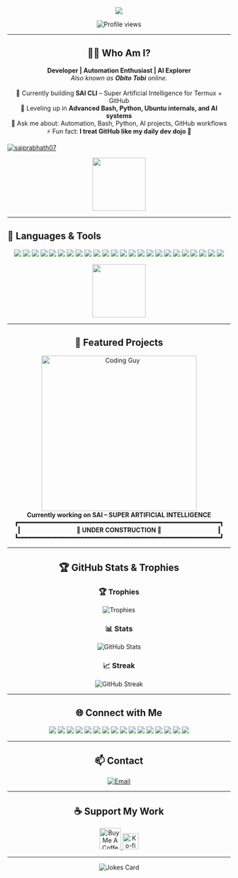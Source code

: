 <p align="center">
  <!-- Banner goes here (add your own later if desired) -->
</p>

<p align="center">
  <img src="https://readme-typing-svg.demolab.com?font=Fira+Code&size=24&duration=3000&pause=1000&color=1A9FFF&center=true&vCenter=true&width=700&height=50&lines=Hey%2C+I'm+P.+Shanmuka+Sai+Prabhath+%F0%9F%91%8B;'Mind+behind+the+machine'+%F0%9F%A7%A0;Developer+%7C+Automation+Enthusiast+%F0%9F%94%A5;AI+Explorer+%7C+Obito+Tobi+(online)+%F0%9F%92%BB" />
</p>

<p align="center">
  <img src="https://komarev.com/ghpvc/?username=saiprabhath07&label=Profile%20views&color=1A9FFF&style=flat-square" alt="Profile views" />
</p>

---

<h2 align="center">🧑‍💻 Who Am I?</h2>

<p align="center">
  <b>Developer | Automation Enthusiast | AI Explorer</b><br>
  <i>Also known as <b>Obito Tobi</b> online.</i><br>
  <br>
  🔭 Currently building <b>SAI CLI</b> – Super Artificial Intelligence for Termux + GitHub<br>
  🌱 Leveling up in <b>Advanced Bash, Python, Ubuntu internals, and AI systems</b><br>
  💬 Ask me about: Automation, Bash, Python, AI projects, GitHub workflows<br>
  ⚡ Fun fact: <b>I treat GitHub like my daily dev dojo 🥷</b>
</p>

<p align="left"> <a href="https://twitter.com/saiprabhath07" target="blank"><img src="https://img.shields.io/twitter/follow/saiprabhath07?logo=twitter&style=for-the-badge" alt="saiprabhath07" /></a> </p>



<!-- Section Divider GIF -->
<p align="center">
  <img src="https://media.giphy.com/media/f9XgHHnPnDjwA/giphy.gif" width="120" />
</p>

---

## 🚀 Languages & Tools

<p align="center">
  <img src="https://img.shields.io/badge/Bash-4EAA25?logo=gnubash&logoColor=white&style=for-the-badge" />
  <img src="https://img.shields.io/badge/Python-3776AB?logo=python&logoColor=white&style=for-the-badge" />
  <img src="https://img.shields.io/badge/Linux-FCC624?logo=linux&logoColor=black&style=for-the-badge" />
  <img src="https://img.shields.io/badge/GitHub-181717?logo=github&logoColor=white&style=for-the-badge" />
  <img src="https://img.shields.io/badge/Ubuntu-E95420?logo=ubuntu&logoColor=white&style=for-the-badge" />
  <img src="https://img.shields.io/badge/JavaScript-F7DF1E?logo=javascript&logoColor=black&style=for-the-badge" />
  <img src="https://img.shields.io/badge/TypeScript-3178C6?logo=typescript&logoColor=white&style=for-the-badge" />
  <img src="https://img.shields.io/badge/Node.js-339933?logo=nodedotjs&logoColor=white&style=for-the-badge" />
  <img src="https://img.shields.io/badge/Angular-DD0031?logo=angular&logoColor=white&style=for-the-badge" />
  <img src="https://img.shields.io/badge/React-20232A?logo=react&logoColor=61DAFB&style=for-the-badge" />
  <img src="https://img.shields.io/badge/HTML5-E34F26?logo=html5&logoColor=white&style=for-the-badge" />
  <img src="https://img.shields.io/badge/CSS3-1572B6?logo=css3&logoColor=white&style=for-the-badge" />
  <img src="https://img.shields.io/badge/Java-007396?logo=java&logoColor=white&style=for-the-badge" />
  <img src="https://img.shields.io/badge/C-00599C?logo=c&logoColor=white&style=for-the-badge" />
  <img src="https://img.shields.io/badge/C++-00599C?logo=c%2b%2b&logoColor=white&style=for-the-badge" />
  <img src="https://img.shields.io/badge/Go-00ADD8?logo=go&logoColor=white&style=for-the-badge" />
  <img src="https://img.shields.io/badge/PHP-777BB4?logo=php&logoColor=white&style=for-the-badge" />
  <img src="https://img.shields.io/badge/Markdown-000000?logo=markdown&logoColor=white&style=for-the-badge" />
  <img src="https://img.shields.io/badge/MySQL-4479A1?logo=mysql&logoColor=white&style=for-the-badge" />
  <img src="https://img.shields.io/badge/PostgreSQL-4169E1?logo=postgresql&logoColor=white&style=for-the-badge" />
  <img src="https://img.shields.io/badge/MongoDB-47A248?logo=mongodb&logoColor=white&style=for-the-badge" />
  <img src="https://img.shields.io/badge/Git-F05032?logo=git&logoColor=white&style=for-the-badge" />
  <img src="https://img.shields.io/badge/Docker-2496ED?logo=docker&logoColor=white&style=for-the-badge" />
  <img src="https://img.shields.io/badge/VSCode-007ACC?logo=visualstudiocode&logoColor=white&style=for-the-badge" />
  <!-- Add more badges as needed! -->
</p>

<!-- Another Section Divider GIF -->
<p align="center">
  <img src="https://media.giphy.com/media/du3J3cXyzhj75IOgvA/giphy.gif" width="120" />
</p>

---

<h2 align="center">🌟 Featured Projects</h2>

<p align="center">
  <!-- Coding Guy GIF -->
  <img src="https://media.giphy.com/media/qgQUggAC3Pfv687qPC/giphy.gif" alt="Coding Guy" width="350" />
  <br>
  <b>Currently working on SAI – SUPER ARTIFICIAL INTELLIGENCE</b>
  <br><b>
┏━━━━━━━━━━━━━━━━━━━━━━━━━━━━━━━━━━━━━━━━━━━━━━━━━━━━━━┓<br>
┃&emsp;&emsp;&emsp;&emsp;&emsp;&emsp;&emsp;&emsp;&emsp;🚧  UNDER CONSTRUCTION  🚧&emsp;&emsp;&emsp;&emsp;&emsp;&emsp;&emsp;&emsp;&emsp;┃<br>
┗━━━━━━━━━━━━━━━━━━━━━━━━━━━━━━━━━━━━━━━━━━━━━━━━━━━━━━┛<br></b>


  <!-- <a href="https://github.com/saiprabhath07/SAI-CLI">
    <img src="https://github-readme-stats.vercel.app/api/pin/?username=saiprabhath07&repo=SAI-CLI&theme=tokyonight&hide_border=true" height="120"/>
  </a> -->
  
  <!-- Add more featured projects here if you want -->
</p>

---
<div align="center">
<h2 align="center">🏆 GitHub Stats & Trophies</h2>

<h3 align="center">🏆 Trophies</h3>
<p align="center">
  <img src="https://github-profile-trophy.vercel.app/?username=saiprabhath07&theme=tokyonight&no-frame=false&no-bg=true&margin-w=4" alt="Trophies" />
</p>


<!------------
![](https://github-profile-trophy.vercel.app/?username=saiprabhath07&theme=oldie)

![](https://github-profile-trophy.vercel.app/?username=saiprabhath07&theme=oldie&margin-w=10&column=7) done T-T (if u are seeing this is with a shock, check my previous commits------>

<h3 align="center">📊 Stats</h3>

<img src="https://github-readme-stats.vercel.app/api?username=saiprabhath07&show_icons=true&theme=tokyonight&hide_border=true" alt="GitHub Stats" />
  <br>
  <h3 align="center">📈 Streak</h3>
  <img src="https://github-readme-streak-stats.herokuapp.com/?user=saiprabhath07&theme=tokyonight&hide_border=true" alt="GitHub Streak" />
</p>
</p>

<div>

  
---

<h2 align="center">🌐 Connect with Me</h2>

<div align="center">
  <a href="https://twitter.com/saiprabhath07" target="_blank"><img src="https://img.shields.io/badge/Twitter-1DA1F2?logo=twitter&logoColor=white&style=for-the-badge" /></a>
  <a href="https://linkedin.com/in/padavala-shanmuka-sai-prabhath-84a86934a/" target="_blank"><img src="https://img.shields.io/badge/LinkedIn-blue?logo=linkedin&logoColor=white&style=for-the-badge" /></a>
  <a href="https://dev.to/saiprabhath07" target="_blank"><img src="https://img.shields.io/badge/DEV.to-0A0A0A?logo=devdotto&logoColor=white&style=for-the-badge" /></a>
  <a href="https://codepen.io/saiprabhath07" target="_blank"><img src="https://img.shields.io/badge/CodePen-000000?logo=codepen&logoColor=white&style=for-the-badge" /></a>
  <a href="https://hashnode.com/@saiprabhath07" target="_blank"><img src="https://img.shields.io/badge/Hashnode-2962FF?logo=hashnode&logoColor=white&style=for-the-badge" /></a>
  <a href="https://stackoverflow.com/users/30630382" target="_blank"><img src="https://img.shields.io/badge/StackOverflow-F58025?logo=stackoverflow&logoColor=white&style=for-the-badge" /></a>
  <a href="https://kaggle.com/shanmukasaiprabhath" target="_blank"><img src="https://img.shields.io/badge/Kaggle-20BEFF?logo=kaggle&logoColor=white&style=for-the-badge" /></a>
  <a href="https://medium.com/@saiprabhath.07" target="_blank"><img src="https://img.shields.io/badge/Medium-000000?logo=medium&logoColor=white&style=for-the-badge" /></a>
  <a href="https://www.youtube.com/@saiprabhath" target="_blank"><img src="https://img.shields.io/badge/YouTube-FF0000?logo=youtube&logoColor=white&style=for-the-badge" /></a>
  <a href="https://instagram.com/saiprabhath_07" target="_blank"><img src="https://img.shields.io/badge/Instagram-E4405F?logo=instagram&logoColor=white&style=for-the-badge" /></a>
  <a href="https://fb.com/shanmuka.saiprabhath" target="_blank"><img src="https://img.shields.io/badge/Facebook-1877F2?logo=facebook&logoColor=white&style=for-the-badge" /></a>
  <a href="https://dribbble.com/saiprabhath07" target="_blank"><img src="https://img.shields.io/badge/Dribbble-EA4C89?logo=dribbble&logoColor=white&style=for-the-badge" /></a>
  <a href="https://www.behance.net/saiprabhath07" target="_blank"><img src="https://img.shields.io/badge/Behance-1769FF?logo=behance&logoColor=white&style=for-the-badge" /></a>
  <a href="https://www.codechef.com/users/saiprabhath07" target="_blank"><img src="https://img.shields.io/badge/CodeChef-5B4638?logo=codechef&logoColor=white&style=for-the-badge" /></a>
  <a href="https://www.hackerrank.com/saiprabhath_07" target="_blank"><img src="https://img.shields.io/badge/HackerRank-2EC866?logo=hackerrank&logoColor=white&style=for-the-badge" /></a>
  <a href="https://www.leetcode.com/saiprabhath07" target="_blank"><img src="https://img.shields.io/badge/LeetCode-FFA116?logo=leetcode&logoColor=white&style=for-the-badge" /></a>
</div>

---

<h2 align="center">📫 Contact</h2>
<p align="center">
  <a href="mailto:saiprabhath.07@gmail.com" alt="saiprabhath.07@gmail.com" title="saiprabhath.07@gmail.com"><img src="https://img.shields.io/badge/Email-D14836?logo=gmail&logoColor=white&style=for-the-badge" alt="Email" /></a><!-----------
  <a href="https://twitter.com/saiprabhath07" target="blank"><img src="https://img.shields.io/twitter/follow/saiprabhath07?logo=twitter&style=for-the-badge" alt="saiprabhath07" /></a>
  <a href="https://instagram.com/saiprabhath_07" target="_blank"><img src="https://img.shields.io/badge/Instagram-E4405F?logo=instagram&logoColor=white&style=for-the-badge" title="saiprabhath_07"/></a> 
</p>
<p align="center">
  <b>Email:</b> <a href="mailto:saiprabhath.07@gmail.com">saiprabhath.07@gmail.com</a>
</p>----->
  
---

<h2 align="center">☕ Support My Work</h2>

<p align="center">
  <a href="https://www.buymeacoffee.com/saiprabhath07">
    <img src="https://cdn.buymeacoffee.com/buttons/v2/default-yellow.png" height="48" alt="Buy Me A Coffee" />
  </a>
  <a href="https://ko-fi.com/saiprabhath07">
    <img src="https://ko-fi.com/img/githubbutton_sm.svg" height="36" alt="Ko-fi" />
  </a>
</p>

---

<!-- Fun animated joke or signature -->
<p align="center">
  <img src="https://readme-jokes.vercel.app/api?hideBorder&bgColor=%230d1117&textColor=%23fff" alt="Jokes Card" />
</p>

